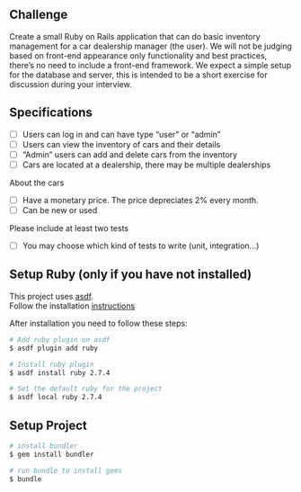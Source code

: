 ## Challenge

Create a small Ruby on Rails application that can do basic inventory management for a car dealership manager (the user). We will not be judging based on front-end appearance only functionality and best practices, there’s no need to include a front-end framework. We expect a simple setup for the database and server, this is intended to be a short exercise for discussion during your interview.

## Specifications

- [ ] Users can log in and can have type “user” or “admin”
- [ ] Users can view the inventory of cars and their details
- [ ] “Admin” users can add and delete cars from the inventory
- [ ] Cars are located at a dealership, there may be multiple dealerships

About the cars
- [ ] Have a monetary price. The price depreciates 2% every month.
- [ ] Can be new or used

Please include at least two tests
- [ ] You may choose which kind of tests to write (unit, integration...)


## Setup Ruby (only if you have not installed)

This project uses [asdf](https://asdf-vm.com/#/). \
Follow the installation [instructions](https://asdf-vm.com/#/core-manage-asdf?id=asdf)

After installation you need to follow these steps:

```bash
# Add ruby plugin on asdf
$ asdf plugin add ruby

# Install ruby plugin
$ asdf install ruby 2.7.4

# Set the default ruby for the project
$ asdf local ruby 2.7.4
```

## Setup Project

```bash
# install bundler
$ gem install bundler

# run bundle to install gems
$ bundle
```
